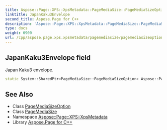 ```yaml
---
title: Aspose::Page::XPS::XpsMetadata::PageMediaSize::PageMediaSizeOption::JapanKaku3Envelope field
linktitle: JapanKaku3Envelope
second_title: Aspose.Page for C++
description: 'Aspose::Page::XPS::XpsMetadata::PageMediaSize::PageMediaSizeOption::JapanKaku3Envelope field. Japan Kaku3 envelope in C++.'
type: docs
weight: 6900
url: /cpp/aspose.page.xps.xpsmetadata/pagemediasize/pagemediasizeoption/japankaku3envelope/
---
```

## JapanKaku3Envelope field


Japan Kaku3 envelope.

```cpp
static System::SharedPtr<PageMediaSize::PageMediaSizeOption> Aspose::Page::XPS::XpsMetadata::PageMediaSize::PageMediaSizeOption::JapanKaku3Envelope
```

## See Also

* Class [PageMediaSizeOption](../)
* Class [PageMediaSize](../../)
* Namespace [Aspose::Page::XPS::XpsMetadata](../../../)
* Library [Aspose.Page for C++](../../../../)
